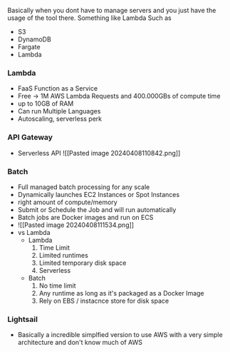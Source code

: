 Basically when you dont have to manage servers and you just have the usage of the tool there.
Something like Lambda
Such as
- S3
- DynamoDB
- Fargate
- Lambda
### Lambda
- FaaS Function as a Service
- Free -> 1M AWS Lambda Requests and 400.000GBs of compute time
- up to 10GB of RAM
- Can run Multiple Languages
- Autoscaling, serverless perk
### API Gateway
- Serverless API
![[Pasted image 20240408110842.png]]

### Batch 
- Full managed batch processing for any scale
- Dynamically launches EC2 Instances or Spot Instances
- right amount of compute/memory
- Submit or Schedule the Job and will run automatically
- Batch jobs are Docker images and run on ECS
- ![[Pasted image 20240408111534.png]]
- vs Lambda
	- Lambda
		1. Time Limit
		2. Limited runtimes
		3. Limited temporary disk space
		4. Serverless
	- Batch
		1. No time limit
		2. Any runtime as long as it's packaged as a Docker Image
		3. Rely on EBS / instacnce store for disk space

### Lightsail
- Basically a incredible simplfied version to use AWS with a very simple architecture and don't know much of AWS

